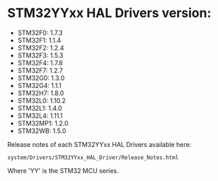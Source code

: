 # STM32YYxx HAL Drivers version:

  * STM32F0: 1.7.3
  * STM32F1: 1.1.4
  * STM32F2: 1.2.4
  * STM32F3: 1.5.3
  * STM32F4: 1.7.8
  * STM32F7: 1.2.7
  * STM32G0: 1.3.0
  * STM32G4: 1.1.1
  * STM32H7: 1.8.0
  * STM32L0: 1.10.2
  * STM32L1: 1.4.0
  * STM32L4: 1.11.1
  * STM32MP1: 1.2.0
  * STM32WB: 1.5.0

Release notes of each STM32YYxx HAL Drivers available here:

`system/Drivers/STM32YYxx_HAL_Driver/Release_Notes.html`

Where 'YY' is the STM32 MCU series.
